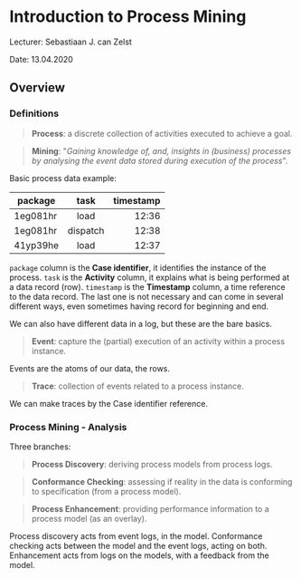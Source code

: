 # Introduction to Process Mining

Lecturer: Sebastiaan J. can Zelst

Date: 13.04.2020

## Overview

### Definitions

> **Process**: a discrete collection of activities executed to achieve a goal.

> **Mining**: "_Gaining knowledge of, and, insights in (business) processes by analysing the event data stored during execution of the process_".

Basic process data example:

| package   | task      | timestamp |
| --------- |:---------:| ---------:|
| 1eg081hr  | load      | 12:36     |
| 1eg081hr  | dispatch  | 12:38     |
| 41yp39he  | load      | 12:37     |

`package` column is the **Case identifier**, it identifies the instance of the process. `task` is the **Activity** column, it explains what is being performed at a data record (row). `timestamp` is the **Timestamp** column, a time reference to the data record. The last one is not necessary and can come in several different ways, even sometimes having record for beginning and end.

We can also have different data in a log, but these are the bare basics.

> **Event**: capture the (partial) execution of an activity within a process instance.

Events are the atoms of our data, the rows.

> **Trace**: collection of events related to a process instance.

We can make traces by the Case identifier reference.

### Process Mining - Analysis

Three branches:

> **Process Discovery**: deriving process models from process logs.

> **Conformance Checking**: assessing if reality in the data is conforming to specification (from a process model).

> **Process Enhancement**: providing performance information to a process model (as an overlay).

Process discovery acts from event logs, in the model. Conformance checking acts between the model and the event logs, acting on both. Enhancement acts from logs on the models, with a feedback from the model.
